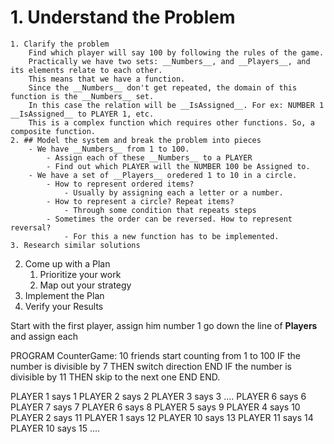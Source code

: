 # 1. Understand the Problem
    1. Clarify the problem
        Find which player will say 100 by following the rules of the game.
        Practically we have two sets: __Numbers__, and __Players__, and its elements relate to each other. 
        This means that we have a function. 
        Since the __Numbers__ don't get repeated, the domain of this function is the __Numbers__ set.
        In this case the relation will be __IsAssigned__. For ex: NUMBER 1 __IsAssigned__ to PLAYER 1, etc.
        This is a complex function which requires other functions. So, a composite function. 
    2. ## Model the system and break the problem into pieces
        - We have __Numbers__ from 1 to 100.
            - Assign each of these __Numbers__ to a PLAYER
            - Find out which PLAYER will the NUMBER 100 be Assigned to.
        - We have a set of __Players__ oredered 1 to 10 in a circle. 
            - How to represent ordered items?
                - Usually by assigning each a letter or a number.
            - How to represent a circle? Repeat items?
                - Through some condition that repeats steps
            - Sometimes the order can be reversed. How to represent reversal?
                - For this a new function has to be implemented.
    3. Research similar solutions
2. Come up with a Plan
    1. Prioritize your work
    2. Map out your strategy
3. Implement the Plan
4. Verify your Results


Start with the first player,
assign him number 1
go down the line of __Players__ and assign each 

PROGRAM CounterGame:
    10 friends
    start counting from 1 to 100
    IF the number is divisible by 7
        THEN switch direction
    END
    IF the number is divisible by 11
        THEN skip to the next one
    END
END.

PLAYER 1 says 1
PLAYER 2 says 2
PLAYER 3 says 3
....
PLAYER 6 says 6
PLAYER 7 says 7
PLAYER 6 says 8
PLAYER 5 says 9
PLAYER 4 says 10
PLAYER 2 says 11
PLAYER 1 says 12
PLAYER 10 says 13
PLAYER 11 says 14
PLAYER 10 says 15
....
